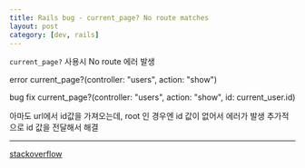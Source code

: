 ```yaml
---
title: Rails bug - current_page? No route matches
layout: post
category: [dev, rails]
--- 
```



`current_page?` 사용시 No route 에러 발생


error
    current_page?(controller: "users", action: "show")

bug fix
    current_page?(controller: "users", action: "show", id: current_user.id)

아마도 url에서 id값을 가져오는데, root 인 경우엔 id 값이 없어서 에러가 발생
추가적으로 id 값을 전달해서 해결



---

[stackoverflow][1]

[1]: http://stackoverflow.com/questions/5627958/no-routes-matches-when-using-current-page-in-rails-3